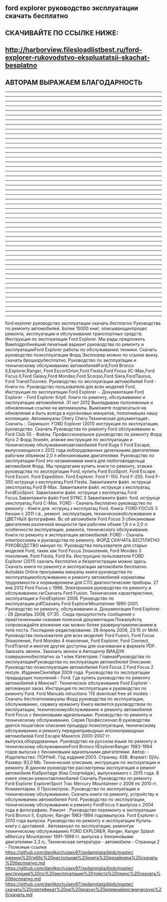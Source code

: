 ford explorer руководство эксплуатации скачать бесплатно
--------------------------------------------------
СКАЧИВАЙТЕ ПО ССЫЛКЕ НИЖЕ:
--------------------------------------------------
http://harborview.filesloadlistbest.ru/ford-explorer-rukovodstvo-ekspluatatsii-skachat-besplatno
--------------------------------------------------
АВТОРАМ ВЫРАЖАЕМ БЛАГОДАРНОСТЬ
--------------------------------------------------
--------------------------------------------------
--------------------------------------------------
--------------------------------------------------
--------------------------------------------------
--------------------------------------------------
--------------------------------------------------
--------------------------------------------------
--------------------------------------------------
--------------------------------------------------
--------------------------------------------------
--------------------------------------------------
--------------------------------------------------
--------------------------------------------------
--------------------------------------------------
--------------------------------------------------
--------------------------------------------------
--------------------------------------------------
--------------------------------------------------
--------------------------------------------------
--------------------------------------------------
--------------------------------------------------
--------------------------------------------------
--------------------------------------------------
--------------------------------------------------
--------------------------------------------------
--------------------------------------------------
--------------------------------------------------
--------------------------------------------------
--------------------------------------------------
--------------------------------------------------
--------------------------------------------------
--------------------------------------------------
--------------------------------------------------
--------------------------------------------------
--------------------------------------------------
--------------------------------------------------
--------------------------------------------------
--------------------------------------------------
--------------------------------------------------
--------------------------------------------------
--------------------------------------------------
--------------------------------------------------
--------------------------------------------------
--------------------------------------------------
--------------------------------------------------
--------------------------------------------------
--------------------------------------------------
--------------------------------------------------
--------------------------------------------------
ford explorer руководство эксплуатации скачать бесплатно Руководства по ремонту автомобилей. Более 15000 книг, описывающихпроцес ремонта, эксплуатации и обслуживания транспортных средств. Инструкция по эксплуатации Ford Explorer. Мы рады предложить Вамподробнейший печатный вариант руководства по ремонту и эксплуатацииFord Explorer  работы по обслуживанию техники. Скачать руководство поэксплуатации Форд Эксплорер можно по ссылке внизу. скачать брошюрубесплатно. Руководство по эксплуатации и техническому обслуживанию автомобилейFord,Ford Bronco II,Explorer,Ranger, Ford EscortOrion,Ford Fiesta,Ford Focus IIC-Max,Ford Focus II,Ford Galaxy,Ford Mondeo,Ford Scorpio,Ford Siera,FordTaunus, Ford TransitTourneo. Руководство по эксплуатации автомобилей Ford - Книги по. Руководство пользователя для всех моделей Ford. Инструкция по эксплуатации Ford Explorer -. Документация Ford Explorer - Ford Explorer Клуб. Книги по ремонту, обслуживанию и эксплуатации автомобилей. 31 окт 2012  Выкладываю пополненные и обновленные ссылки на автомануалы. Выможете подписаться на обновления  и быть всегда в курсеновых мануалов, пополнивших нашу коллекцию. Автомануалы Chery Chery.Техническая документация:. Скачать :. Cкриншот. FORD Explorer (2011) инструкция по эксплуатации, руководство. Скачать Руководства по ремонту Ford обслуживанию и. Ford Club 55 - Файлы. Профессиональное руководство по ремонту Форд Куга 2  Форд Эскейп, атакже инструкция по эксплуатации и техническому обслуживаниюавтомобилей Ford Kuga II  Ford Escape, выпускающихся с 2012 года иоборудованных дизельными двигателями рабочим объемом 2,0 л ибензиновыми двигателями. Руководство по эксплуатации Ford  это незаменимая книга для любоговладельца автомобиля Форд. Мы предлагаем купить книги по ремонту, атакже руководства по эксплуатации Ford, купить  Ford EcoSport. Ford Escape. Ford Escort. Ford Expedition. Ford Explorer. Ford F-150. Ford F-250. Ford F-350
нструкця з експлуатац Ford Fiesta. Завантажити файл. нструкця зексплуатац Ford B-Max. Завантажити файл. нструкця з експлуатац FordEcoSport. Завантажити файл. нструкця з експлуатац Ford Focus.Завантажити файл Ford SYNC 3  Завантажити файл. ford. нструкця зексплуатац Ford С-Max. FORD - Скачать бесплатно руководство по ремонту - Книги для. нструкц з експлуатац Ford. Книга: FORD FOCUS 3 бензин с 2011 г.в., ремонт, эксплуатация, техническоеобслуживание в ЦВЕТНЫХ фотографиях. Вс об автомобиле Ford Focus 3 сбензиновым двигателем различной мощности при рабочем объме 1,6 л и 2,0 л: особенности эксплуатации, ремонта, технического обслуживания. Книги по ремонту и эксплуатации автомобилей. FORD - Скачать электросхемы и руководства по ремонту. ФОРД СКАЧАТЬ БЕСПЛАТНО РУКОВОДСТВО мануал по. Руководства пользователя для старых моделей Ford, таких как Ford Focus 2поколения, Ford Mondeo 3 поколения, Ford Fiesta, Ford Ka. Инструкцию пользователя FORD Explorer (2011) скачать бесплатно и безрегистрации можно здесь. Скачать книги по ремонту и эксплуатации автомобиля бесплатно. Autodata Online программы мануалы книги руководства по эксплуатацииобслуживанию и ремонту автомобилей нормативы трудоемкости и нормывремени для СТО диагностические приборы. 27 янв 2012  Ford Focus с 1998. Электронное руководство по ремонту и обслуживанию.rarСкачать Ford Fusion. Технические характеристики, эксплуатация и  FordExplorer 2008. Руководство по эксплуатации.pdfСкачать Ford ExplorerMountaineer 1995-2001. Руководство по ремонту, обслуживанию и. Документация Ford Explorer.  : 29 Декабрь 2008, 07:35 . Сюда прошупостить сообщения с приаттаченными сканами полезной документации.Пожалуйста, сопровождайте вложение как можно более развернутымописанием в теле поста.  Последнее редактирование: 28 Апрель 2009, 23:15 от MrAli . Руководства пользователя для всех моделей: Ford Fusion, Ford Focus 3поколения, Ford Mondeo 4 поколения, Ford Explorer, Ford Connect, FordTransit и многие другие доступны для скачивания в формате PDF.
Заказать звонок. Заказать звонок в Автоцентр ВИАДУК совершеннобесплатно за 1 клик  Категория: ГлавнаяРуководства по эксплуатацииРуководства по эксплуатации автомобилей  Описание: Руководство поэксплуатации автомобилей Ford Focus 2  Ford Focus 2 restyle. ИзданиеСентября 2009 года. Руководства по эксплуатации предыдущих поколений - Ford. Где купить руководство по ремонту автомобилей в Минске?. Техническое обслуживание Ford Explorer - автомануал заказ. Инструкция по эксплуатации и руководство по ремонту Ford. Ford Manuals intructions TIS download free all models - Скачать бесплатномануалы Форд руководства по эксплуатации, обслуживанию, сервису иремонту  Книга является руководством по эксплуатации, техническомуобслуживанию и ремонту автомобилей Ford Focus c бензиновыми идизельными. Руководство по ремонту и техническому обслуживанию. Серия Профессионал.В руководстве дается пошаговое описание процедур поэксплуатации, техническому обслуживанию и ремонту переднеприводных иполноприводных автомобилей Ford Escape  Maverick 2000-2007 гг. выпуска,оборудованных. Руководство на русском языке по ремонту и техническому обслуживаниюFord Bronco IIExplorerRanger 1983-1994 годов выпуска с бензиновыми идизельными двигателями. Автор: - Издательство: ПОНЧиК. Год издания:2003. Страниц: 438. Формат: DjVu. Размер: 93,0 Mb. Технические описания, инструкции по эксплуатации и ремонту. В данном руководстве рассмотрены эксплуатация и ремонт автомобиля KiaSportage (Киа Спортейдж), выпускаемого с 2015 года. В книге описан ремонтавтомобилей  Скачать Руководство по ремонту Ford Explorer  ExplorerSport Trac  Mercury Mountaineer с 2006 по 2010 гг. Комментарии: 0 Просмотров:. Руководство по эксплуатации и техническому обслуживанию. Скачать книги по ремонту, устройству и обслуживанию автомобилей Ford. Руководство по эксплуатации, техническому обслуживанию и ремонту FordFocus II выпуска с 2004 года в фотографиях. Ремонт . Руководство поремонту и эксплуатации Ford Bronco II, Explorer, Ranger 1983-1994 годоввыпуска. Ford Explorer с 2010 года выпуска. Руководство по ремонту и эксплуатации Купить книгу с доставкой  . Автомануал по эксплуатации, ремонтуи техническому обслуживанию FORD EXPLORER, Ranger, Ranger Splash иMercury Mountaineer 1991-1999 гг. выпуска с бензиновыми двигателями 2,3 л;. Техническая литература - автомобили - Страница 2 - Полезные ссылки
https://github.com/danilkochulaev97/sedanmiata/blob/master/дженни%20гиббс%20настольная%20книга%20дизайнера%20скачать%20бесплатно.md
https://github.com/danilkochulaev97/sedanmiata/blob/master/инструкция%20по%20эксплуатации%20тойота%20приус%20скачать%20бесплатно.md
https://github.com/danilkochulaev97/sedanmiata/blob/master/скачать%20сертификат%20на%20краску%20кремнийорганическую%20скачать.md